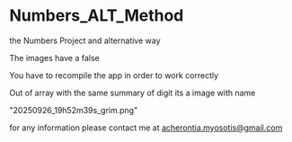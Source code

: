 # Numbers_ALT_Method
the Numbers Project and alternative way


The images have a false 

You have to recompile the app 
in order to work correctly 

Out of array with the same summary of digit 
its a image with name 

"20250926_19h52m39s_grim.png"

for any information 
please contact me 
at 
acherontia.myosotis@gmail.com
